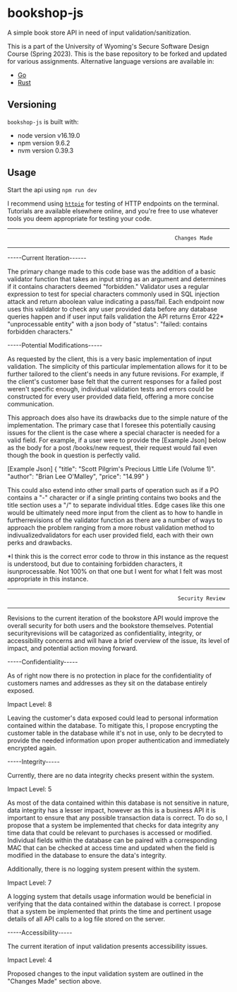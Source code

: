 # bookshop-js

A simple book store API in need of input validation/sanitization.

This is a part of the University of Wyoming's Secure Software Design Course (Spring 2023). This is the base repository to be forked and updated for various assignments. Alternative language versions are available in:

- [Go](https://github.com/andey-robins/bookshop-go)
- [Rust](https://github.com/andey-robins/bookshop-rs)

## Versioning

`bookshop-js` is built with:

- node version v16.19.0
- npm version 9.6.2
- nvm version 0.39.3

## Usage

Start the api using `npm run dev`

I recommend using [`httpie`](https://httpie.io) for testing of HTTP endpoints on the terminal. Tutorials are available elsewhere online, and you're free to use whatever tools you deem appropriate for testing your code.

***************************************************************************************************************************************************
                                                         Changes Made
***************************************************************************************************************************************************
-----Current Iteration------

The primary change made to this code base was the addition of a basic validator function that takes an input string as an argument and determines if it contains characters deemed "forbidden." Validator uses a regular expression to test for special characters commonly used in SQL injection attack and return aboolean value indicating a pass/fail. Each endpoint now uses this validator to check any user provided data before any database queries happen and if user input fails validation the API returns Error 422* "unprocessable entity" with a json body of "status": "failed: contains forbidden characters."

-----Potential Modifications-----

As requested by the client, this is a very basic implementation of input validation. The simplicity of this particular implementation allows for it to be further tailored to the client's needs in any future revisions. For example, if the client's customer base felt that the current responses for a failed post weren't specific enough, individual validation tests and errors could be constructed for every user provided data field, offering a more concise communication. 

This approach does also have its drawbacks due to the simple nature of the implementation. The primary case that I foresee this potentially causing issues for the client is the case where a special character is needed for a valid field. For example, if a user were to provide the [Example Json] below as the body for a post /books/new request, their request would fail even though the book in question is perfectly valid. 

[Example Json]
{
   "title": "Scott Pilgrim's Precious Little Life (Volume 1)".
   "author": "Brian Lee O'Malley",
   "price": "14.99"
}

This could also extend into other small parts of operation such as if a PO contains a "-" character or if a single printing contains two books and the title section uses a "/" to separate individual titles. Edge cases like this one would be ultimately need more input from the client as to how to handle in furtherrevisions of the validator function as there are a number of ways to approach the problem ranging from a more robust validation method to indivualizedvalidators for each user provided field, each with their own perks and drawbacks. 

*I think this is the correct error code to throw in this instance as the request is understood, but due to containing forbidden characters, it isunprocessable. Not 100% on that one but I went for what I felt was most appropriate in this instance.

******************************************************************************************************************************************************
                                                          Security Review
******************************************************************************************************************************************************

Revisions to the current iteration of the bookstore API would improve the overall security for both users and the bookstore themselves. Potential securityrevisions will be catagorized as confidentiality, integrity, or accessibility concerns and will have a brief overview of the issue, its level of impact, and potential action moving forward.

-----Confidentiality-----

As of right now there is no protection in place for the confidentiality of customers names and addresses as they sit on the database entirely exposed. 

Impact Level: 8

Leaving the customer's data exposed could lead to personal information contained within the database. To mitigate this, I propose encrypting the customer table in the database while it's not in use, only to be decryted to provide the needed information upon proper authentication and immediately encrypted again.

-----Integrity-----

Currently, there are no data integrity checks present within the system.

Impact Level: 5

As most of the data contained within this database is not sensitive in nature, data integrity has a lesser impact, however as this is a business API it is important to ensure that any possible transaction data is correct. To do so, I propose that a system be implemented that checks for data integrity any time data that could be relevant to purchases is accessed or modified. Individual fields within the database can be paired with a corresponding MAC that can be checked at access time and updated when the field is modified in the database to ensure the data's integrity.

Additionally, there is no logging system present within the system.

Impact Level: 7

A logging system that details usage information would be beneficial in verifying that the data contained within the database is correct. I propose that a system be implemented that prints the time and pertinent usage details of all API calls to a log file stored on the server.

-----Accessibility-----

The current iteration of input validation presents accessibility issues.

Impact Level: 4

Proposed changes to the input validation system are outlined in the "Changes Made" section above.


